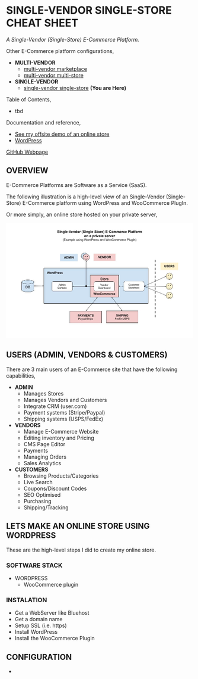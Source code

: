 # SINGLE-VENDOR SINGLE-STORE CHEAT SHEET

_A Single-Vendor (Single-Store) E-Commerce Platform._

Other E-Commerce platform configurations,

* **MULTI-VENDOR**
  * [multi-vendor marketplace](https://github.com/JeffDeCola/my-cheat-sheets/tree/master/other/e-commerce/multi-vendor/multi-vendor-marketplace-cheat-sheet)
  * [multi-vendor multi-store](https://github.com/JeffDeCola/my-cheat-sheets/tree/master/other/e-commerce/multi-vendor/multi-vendor-multi-store-cheat-sheet)
* **SINGLE-VENDOR**
  * [single-vendor single-store](https://github.com/JeffDeCola/my-cheat-sheets/tree/master/other/e-commerce/single-vendor/single-vendor-single-store-cheat-sheet)
    **(You are Here)**

Table of Contents,

* tbd

Documentation and reference,

* [See my offsite demo of an online store](https://single-vendor-single-store.jeffdecola.com)
* [WordPress](https://github.com/JeffDeCola/my-cheat-sheets/tree/master/software/service-architectures/software-as-a-service/wordpress-cheat-sheet)

[GitHub Webpage](https://jeffdecola.github.io/my-cheat-sheets/)

## OVERVIEW

E-Commerce Platforms are Software as a Service (SaaS).

The following illustration is a high-level view of an
Single-Vendor (Single-Store) E-Commerce platform using
WordPress and WooCommerce PlugIn.

Or more simply, an online store hosted on your private server,

![IMAGE -single-vendor-single-store.jpg - IMAGE](../../../../docs/pics/single-vendor-single-store.jpg)

## USERS (ADMIN, VENDORS & CUSTOMERS)

There are 3 main users of an E-Commerce site that have
the following capabilities, 

* **ADMIN**
  * Manages Stores
  * Manages Vendors and Customers
  * Integrate CRM (user.com)
  * Payment systems (Stripe/Paypal)
  * Shipping systems (USPS/FedEx)
* **VENDORS**
  * Manage E-Commerce Website
  * Editing inventory and Pricing
  * CMS Page Editor
  * Payments
  * Managing Orders
  * Sales Analytics
* **CUSTOMERS**
  * Browsing Products/Categories
  * Live Search
  * Coupons/Discount Codes
  * SEO Optimised
  * Purchasing
  * Shipping/Tracking

## LETS MAKE AN ONLINE STORE USING WORDPRESS

These are the high-level steps I did to create my
online store.

### SOFTWARE STACK

* WORDPRESS
  * WooCommerce plugin

### INSTALATION

* Get a WebServer like Bluehost
* Get a domain name
* Setup SSL (i.e. https)
* Install WordPress
* Install the WooCommerce Plugin

## CONFIGURATION

* 